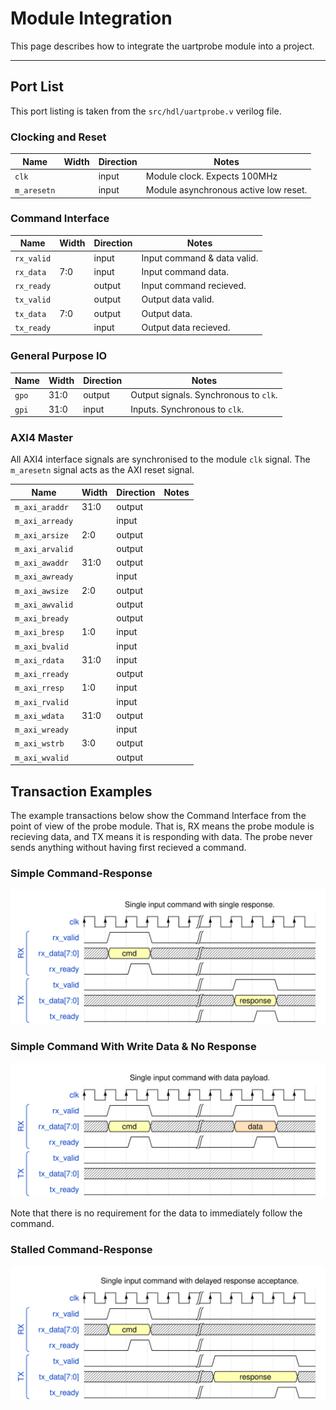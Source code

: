 
# Module Integration

This page describes how to integrate the uartprobe module into a project.

---

## Port List

This port listing is taken from the `src/hdl/uartprobe.v` verilog file.

### Clocking and Reset

 Name          | Width| Direction | Notes
---------------|------|-----------|------------------------------------------
`clk`          |      | input     | Module clock. Expects 100MHz
`m_aresetn`    |      | input     | Module asynchronous active low reset.

### Command Interface

 Name          | Width| Direction | Notes
---------------|------|-----------|------------------------------------------
`rx_valid`     |      | input     | Input command & data valid.
`rx_data`      |  7:0 | input     | Input command data.
`rx_ready`     |      | output    | Input command recieved.
`tx_valid`     |      | output    | Output data valid.
`tx_data`      |  7:0 | output    | Output data.
`tx_ready`     |      | input     | Output data recieved.

### General Purpose IO

 Name          | Width| Direction | Notes
---------------|------|-----------|------------------------------------------
`gpo`          | 31:0 | output    | Output signals. Synchronous to `clk`.
`gpi`          | 31:0 | input     | Inputs. Synchronous to `clk`.

### AXI4 Master

All AXI4 interface signals are synchronised to the module `clk` signal. The
`m_aresetn` signal acts as the AXI reset signal.

 Name          | Width| Direction | Notes
---------------|------|-----------|------------------------------------------
`m_axi_araddr` | 31:0 | output    |
`m_axi_arready`|      | input     |
`m_axi_arsize` |  2:0 | output    |
`m_axi_arvalid`|      | output    |
`m_axi_awaddr` | 31:0 | output    |
`m_axi_awready`|      | input     |
`m_axi_awsize` |  2:0 | output    |
`m_axi_awvalid`|      | output    |
`m_axi_bready` |      | output    |
`m_axi_bresp`  |  1:0 | input     |
`m_axi_bvalid` |      | input     |
`m_axi_rdata`  | 31:0 | input     |
`m_axi_rready` |      | output    |
`m_axi_rresp`  |  1:0 | input     |
`m_axi_rvalid` |      | input     |
`m_axi_wdata`  | 31:0 | output    |
`m_axi_wready` |      | input     |
`m_axi_wstrb`  |  3:0 | output    |
`m_axi_wvalid` |      | output    |

## Transaction Examples

The example transactions below show the Command Interface from the point of
view of the probe module. That is, RX means the probe module is recieving
data, and TX means it is responding with data. The probe never sends anything
without having first recieved a command.

### Simple Command-Response

![Simple Command-Response](txn-cmd-rsp.svg)

### Simple Command With Write Data & No Response

![Simple Command-Data](txn-cmd-wr.svg)

Note that there is no requirement for the data to immediately follow the
command.

### Stalled Command-Response

![Stalled Command-Response](txn-cmd-rsp-stall.svg)
